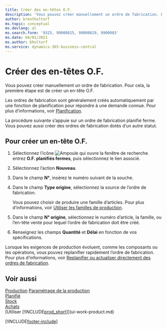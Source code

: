 ```yaml
---
title: Créer des en-têtes O.F.
description: 'Vous pouvez créer manuellement un ordre de fabrication. Pour cela, la première étape est de créer un en-tête O.F.'
author: brentholtorf
ms.topic: conceptual
ms.devlang: al
ms.search.form: '9325, 99000815, 99000829, 9900083'
ms.date: 04/01/2021
ms.author: bholtorf
ms.service: dynamics-365-business-central
---
```

# Créer des en-têtes O.F.

Vous pouvez créer manuellement un ordre de fabrication. Pour cela, la première étape est de créer un en-tête O.F.

Les ordres de fabrication sont généralement créés automatiquement par une fonction de planification pour répondre à une demande connue. Pour plus d’informations, voir [Planification](production-planning.md).  

La procédure suivante s’appuie sur un ordre de fabrication planifié ferme. Vous pouvez aussi créer des ordres de fabrication dotés d’un autre statut.  

## Pour créer un en-tête O.F.

1. Sélectionnez l’icône ![Ampoule qui ouvre la fenêtre de recherche.](media/ui-search/search_small.png "Dites-moi ce que vous voulez faire") entrez **O.F. planifiés fermes**, puis sélectionnez le lien associé.  
2. Sélectionnez l’action **Nouveau**.  
3. Dans le champ **N°**, insérez le numéro suivant de la souche.  
4. Dans le champ **Type origine**, sélectionnez la source de l’ordre de fabrication.

    Vous pouvez choisir de produire une famille d’articles. Pour plus d’informations, voir [Utiliser les familles de production](production-how-work-family.md).
5. Dans le champ **N° origine**, sélectionnez le numéro d’article, la famille, ou l’en-tête vente pour lequel l’ordre de fabrication doit être créé.  
6. Renseignez les champs **Quantité** et **Délai** en fonction de vos spécifications.  

Lorsque les exigences de production évoluent, comme les composants ou les opérations, vous pouvez replanifier rapidement l’ordre de fabrication. Pour plus d’informations, voir [Replanifier ou actualiser directement des ordres de fabrication](production-how-to-replan-refresh-production-orders.md).  

## Voir aussi

[Production](production-manage-manufacturing.md)
[Paramétrage de la production](production-configure-production-processes.md)  
[Planifié](production-planning.md)  
[Stock](inventory-manage-inventory.md)  
[Achats](purchasing-manage-purchasing.md)  
[Utiliser [!INCLUDE[prod_short](includes/prod_short.md)]](ui-work-product.md)


[!INCLUDE[footer-include](includes/footer-banner.md)]